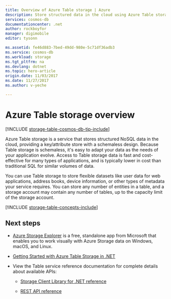 ```yaml
---
title: Overview of Azure Table storage | Azure
description: Store structured data in the cloud using Azure Table storage, a NoSQL data store.
services: cosmos-db
documentationcenter: .net
author: rockboyfor
manager: digimobile
editor: tysonn

ms.assetid: fe46d883-7bed-49dd-980e-5c71df36adb3
ms.service: cosmos-db
ms.workload: storage
ms.tgt_pltfrm: na
ms.devlang: dotnet
ms.topic: hero-article
origin.date: 11/03/2017
ms.date: 11/27/2017
ms.author: v-yeche

---
```

# Azure Table storage overview

[!INCLUDE [storage-table-cosmos-db-tip-include](../../includes/storage-table-cosmos-db-tip-include.md)]

Azure Table storage is a service that stores structured NoSQL data in the cloud, providing a key/attribute store with a schemaless design. Because Table storage is schemaless, it's easy to adapt your data as the needs of your application evolve. Access to Table storage data is fast and cost-effective for many types of applications, and is typically lower in cost than traditional SQL for similar volumes of data.

You can use Table storage to store flexible datasets like user data for web applications, address books, device information, or other types of metadata your service requires. You can store any number of entities in a table, and a storage account may contain any number of tables, up to the capacity limit of the storage account.

[!INCLUDE [storage-table-concepts-include](../../includes/storage-table-concepts-include.md)]

## Next steps

* [Azure Storage Explorer](../vs-azure-tools-storage-manage-with-storage-explorer.md) is a free, standalone app from Microsoft that enables you to work visually with Azure Storage data on Windows, macOS, and Linux.

* [Getting Started with Azure Table Storage in .NET](table-storage-how-to-use-dotnet.md)

* View the Table service reference documentation for complete details about available APIs:

    * [Storage Client Library for .NET reference](http://go.microsoft.com/fwlink/?LinkID=390731&clcid=0x409)

    * [REST API reference](http://msdn.microsoft.com/library/azure/dd179355)

<!-- Update_Description: update meta properties -->